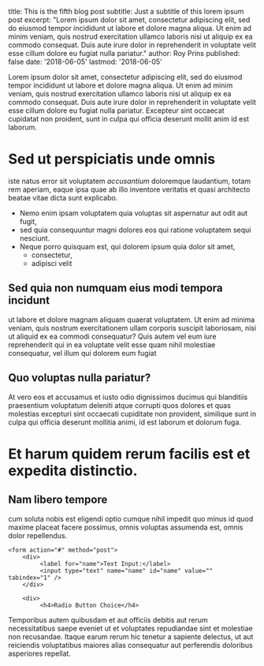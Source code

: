 title: This is the fifth blog post
subtitle: Just a subtitle of this lorem ipsum post
excerpt: "Lorem ipsum dolor sit amet, consectetur adipiscing elit, sed do eiusmod tempor incididunt ut labore et dolore magna aliqua. Ut enim ad minim veniam, quis nostrud exercitation ullamco laboris nisi ut aliquip ex ea commodo consequat. Duis aute irure dolor in reprehenderit in voluptate velit esse cillum dolore eu fugiat nulla pariatur."
author: Roy Prins
published: false
date: '2018-06-05'
lastmod: '2018-06-05'

Lorem ipsum dolor sit amet, consectetur adipiscing elit, sed do eiusmod tempor incididunt ut labore et dolore magna aliqua. Ut enim ad minim veniam, quis nostrud exercitation ullamco laboris nisi ut aliquip ex ea commodo consequat. Duis aute irure dolor in reprehenderit in voluptate velit esse cillum dolore eu fugiat nulla pariatur. Excepteur sint occaecat cupidatat non proident, sunt in culpa qui officia deserunt mollit anim id est laborum.

# Sed ut perspiciatis unde omnis 
iste natus error sit voluptatem *accusantium* doloremque laudantium, totam rem aperiam, eaque ipsa quae ab illo inventore veritatis et quasi architecto beatae vitae dicta sunt explicabo. 
+ Nemo enim ipsam voluptatem quia voluptas sit aspernatur aut odit aut fugit, 
+ sed quia consequuntur magni dolores eos qui ratione voluptatem sequi nesciunt. 
+ Neque porro quisquam est, qui dolorem ipsum quia dolor sit amet, 
    + consectetur, 
    + adipisci velit

## Sed quia non numquam eius modi tempora incidunt 
ut labore et dolore magnam aliquam quaerat voluptatem. Ut enim ad minima veniam, quis nostrum exercitationem ullam corporis suscipit laboriosam, nisi ut aliquid ex ea commodi consequatur? Quis autem vel eum iure reprehenderit qui in ea voluptate velit esse quam nihil molestiae consequatur, vel illum qui dolorem eum fugiat 

## Quo voluptas nulla pariatur?

At vero eos et accusamus et iusto odio dignissimos ducimus qui blanditiis praesentium voluptatum deleniti atque corrupti quos dolores et quas molestias excepturi sint occaecati cupiditate non provident, similique sunt in culpa qui officia deserunt mollitia animi, id est laborum et dolorum fuga. 

# Et harum quidem rerum facilis est et expedita distinctio. 

## Nam libero tempore

cum soluta nobis est eligendi optio cumque nihil impedit quo minus id quod maxime placeat facere possimus, omnis voluptas assumenda est, omnis dolor repellendus. 
```
<form action="#" method="post">
    <div>
         <label for="name">Text Input:</label>
         <input type="text" name="name" id="name" value="" tabindex="1" />
    </div>

    <div>
         <h4>Radio Button Choice</h4>
```
Temporibus autem quibusdam et aut officiis debitis aut rerum necessitatibus saepe eveniet ut et voluptates repudiandae sint et molestiae non recusandae. Itaque earum rerum hic tenetur a sapiente delectus, ut aut reiciendis voluptatibus maiores alias consequatur aut perferendis doloribus asperiores repellat.